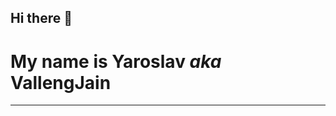 ## **Hi there** 👋                                  
# **My name is Yaroslav *aka* VallengJain**                                                
___
